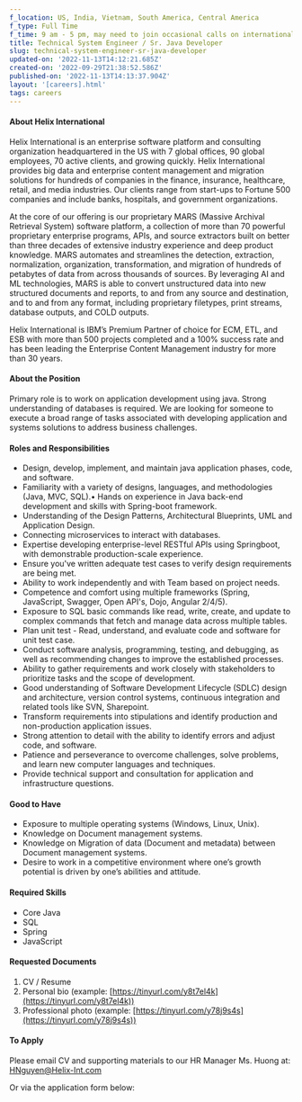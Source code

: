 ```yaml
---
f_location: US, India, Vietnam, South America, Central America
f_type: Full Time
f_time: 9 am - 5 pm, may need to join occasional calls on international timezones.
title: Technical System Engineer / Sr. Java Developer
slug: technical-system-engineer-sr-java-developer
updated-on: '2022-11-13T14:12:21.685Z'
created-on: '2022-09-29T21:38:52.586Z'
published-on: '2022-11-13T14:13:37.904Z'
layout: '[careers].html'
tags: careers
---
```


#### About Helix International

Helix International is an enterprise software platform and consulting organization headquartered in the US with 7 global offices, 90 global employees, 70 active clients, and growing quickly. Helix International provides big data and enterprise content management and migration solutions for hundreds of companies in the finance, insurance, healthcare, retail, and media industries. Our clients range from start-ups to Fortune 500 companies and include banks, hospitals, and government organizations.

At the core of our offering is our proprietary MARS (Massive Archival Retrieval System) software platform, a collection of more than 70 powerful proprietary enterprise programs, APIs, and source extractors built on better than three decades of extensive industry experience and deep product knowledge. MARS automates and streamlines the detection, extraction, normalization, organization, transformation, and migration of hundreds of petabytes of data from across thousands of sources. By leveraging AI and ML technologies, MARS is able to convert unstructured data into new structured documents and reports, to and from any source and destination, and to and from any format, including proprietary filetypes, print streams, database outputs, and COLD outputs.

Helix International is IBM’s Premium Partner of choice for ECM, ETL, and ESB with more than 500 projects completed and a 100% success rate and has been leading the Enterprise Content Management industry for more than 30 years.

#### About the Position

Primary role is to work on application development using java. Strong understanding of databases is required. We are looking for someone to execute a broad range of tasks associated with developing application and systems solutions to address business challenges.

#### Roles and Responsibilities

*   Design, develop, implement, and maintain java application phases, code, and software.
*   Familiarity with a variety of designs, languages, and methodologies (Java, MVC, SQL).• Hands on experience in Java back-end development and skills with Spring-boot framework.
*   Understanding of the Design Patterns, Architectural Blueprints, UML and Application Design.
*   Connecting microservices to interact with databases.
*   Expertise developing enterprise-level RESTful APIs using Springboot, with demonstrable production-scale experience.
*   Ensure you've written adequate test cases to verify design requirements are being met.
*   Ability to work independently and with Team based on project needs.
*   Competence and comfort using multiple frameworks (Spring, JavaScript, Swagger, Open API's, Dojo, Angular 2/4/5).
*   Exposure to SQL basic commands like read, write, create, and update to complex commands that fetch and manage data across multiple tables.
*   Plan unit test - Read, understand, and evaluate code and software for unit test case.
*   Conduct software analysis, programming, testing, and debugging, as well as recommending changes to improve the established processes.
*   Ability to gather requirements and work closely with stakeholders to prioritize tasks and the scope of development.
*   Good understanding of Software Development Lifecycle (SDLC) design and architecture, version control systems, continuous integration and related tools like SVN, Sharepoint.
*   Transform requirements into stipulations and identify production and non-production application issues.
*   Strong attention to detail with the ability to identify errors and adjust code, and software.
*   Patience and perseverance to overcome challenges, solve problems, and learn new computer languages and techniques.
*   Provide technical support and consultation for application and infrastructure questions.

#### Good to Have

*   Exposure to multiple operating systems (Windows, Linux, Unix).
*   Knowledge on Document management systems.
*   Knowledge on Migration of data (Document and metadata) between Document management systems.
*   Desire to work in a competitive environment where one’s growth potential is driven by one’s abilities and attitude.

#### Required Skills

*   Core Java
*   SQL
*   Spring
*   JavaScript

#### Requested Documents

1.  CV / Resume
2.  Personal bio (example: [https://tinyurl.com/y8t7el4k](https://tinyurl.com/y8t7el4k))
3.  Professional photo (example: [https://tinyurl.com/y78j9s4s](https://tinyurl.com/y78j9s4s))

#### To Apply

Please email CV and supporting materials to our HR Manager Ms. Huong at: [HNguyen@Helix-Int.com](mailto:HNguyen@Helix-Int.com)

Or via the application form below:
